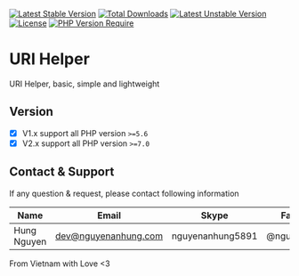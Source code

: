 [![Latest Stable Version](http://poser.pugx.org/nguyenanhung/uri-helper/v)](https://packagist.org/packages/nguyenanhung/uri-helper) [![Total Downloads](http://poser.pugx.org/nguyenanhung/uri-helper/downloads)](https://packagist.org/packages/nguyenanhung/uri-helper) [![Latest Unstable Version](http://poser.pugx.org/nguyenanhung/uri-helper/v/unstable)](https://packagist.org/packages/nguyenanhung/uri-helper) [![License](http://poser.pugx.org/nguyenanhung/uri-helper/license)](https://packagist.org/packages/nguyenanhung/uri-helper) [![PHP Version Require](http://poser.pugx.org/nguyenanhung/uri-helper/require/php)](https://packagist.org/packages/nguyenanhung/uri-helper)

# URI Helper

URI Helper, basic, simple and lightweight

## Version

- [x] V1.x support all PHP version `>=5.6`
- [x] V2.x support all PHP version `>=7.0`

## Contact & Support

If any question & request, please contact following information

| Name        | Email                | Skype            | Facebook      |
|-------------|----------------------|------------------|---------------|
| Hung Nguyen | dev@nguyenanhung.com | nguyenanhung5891 | @nguyenanhung |

From Vietnam with Love <3

